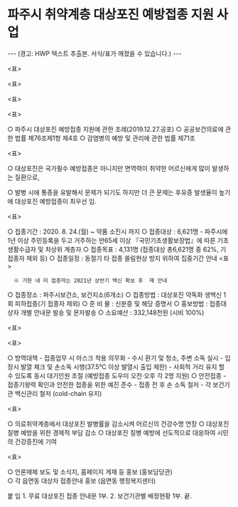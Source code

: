 # 파주시 취약계층 대상포진 예방접종 지원 사업

--- (경고: HWP 텍스트 추출본. 서식/표가 깨졌을 수 있습니다.) ---


<표>


<표>


<표>





<표>

  ○ 파주시 대상포진 예방접종 지원에 관한 조례(2019.12.27.공포) 
  ○ 공공보건의료에 관한 법률 제76조제1항 제4호
  ○ 감염병의 예방 및 관리에 관한 법률 제71조


<표>

  ○ 대상포진은 국가필수 예방접종은 아니지만 면역력이 취약한 
     어르신에게 많이 발생하는 질환으로, 

  ○ 발병 시에 통증을 유발해서 문제가 되기도 하지만 더 큰 문제는
     후유증 발생율이 높기에 대상포진 예방접종이 최우선 임.



<표>

  ○ 접종기간 :  2020. 8. 24.(월) ~ 약품 소진시 까지
  ○ 접종대상 :  6,621명
    - 파주시에 1년 이상 주민등록을 두고 거주하는 만65세 이상 
    『국민기초생활보장법』에 따른 기초생활수급자 및 차상위 계층자
  ○ 접종목표 : 4,131명 (접종대상 총6,621명 중 62%, 기접종자 제외 등)
  ○ 접종일정 : 동절기 타 접종 쏠림현상 방지 위하여 집중기간 안내 
<표>

      ※ 기한 내 미 접종자는 2021년 상반기 백신 확보 후  재 안내
  ○ 접종장소 : 파주시보건소, 보건지소(6개소)
  ○ 접종방법 : 대상포진 약독화 생백신 1회 피하접종(기 접종자 제외)
  ○ 준 비 물 : 신분증 및 해당 증명서 
  ○ 홍보방법 : 접종대상자 개별 안내문 발송 및 문자발송
  ○ 소요예산 : 332,148천원 (시비 100%)

<표>

  


<표>
 
  ○ 방역대책
    - 접종업무 시 마스크 착용 의무화
    - 수시 환기 및 청소, 주변 소독 실시
    - 입장시 발열 체크 및 손소독 시행(37.5℃ 이상 발열시 출입 제한)
    - 사회적 거리 유지 할 수 있도록 동시 대기인원 조절
      (예방접종 도우미 오전·오후 각 2명 지원) 
  ○ 안전접종
    - 접종기왕력 확인과 안전한 접종을 위한 예진 준수
    - 접종 전 후 손 소독 철저
    - 각 보건기관 백신관리 철저 (cold-chain 유지)
  
 
<표>

  ○ 의료취약계층에서 대상포진 발병률을 감소시켜 어르신의 건강수명 연장
  ○ 대상포진 질병 예방을 위한 경제적 부담 감소
  ○ 대상포진 질병 예방에 선도적으로 대응하여 시민의 건강증진에 기여



<표>

 ○ 언론매체 보도 및 소식지, 홈페이지 게재 등 홍보 (홍보담당관)   
 ○ 각 읍면동 대상자 접종안내 홍보 (읍면동 행정복지센터)

붙 임  1. 무료 대상포진 접종 안내문 1부.
        2.  보건기관별 배정현황  1부.  끝.
